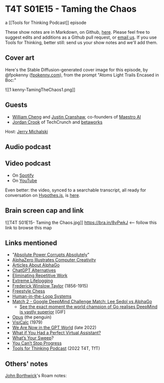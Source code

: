 # T4T S01E15 - Taming the Chaos

a [[Tools for Thinking Podcast]] episode

These show notes are in Markdown, on Github, [here](https://github.com/OpenGlobalMind/rel8-wiki/blob/main/Tools%20for%20Thinking%20Podcast.md). Please feel free to suggest edits and additions as a Github pull request, or  [email us](mailto:sociate@gmail.com). If you use Tools for Thinking, better still: send us your show notes and we'll add them. 

## Cover art

Here's the Stable Diffusion-generated cover image for this episode, by @fpokenny ([fpokenny.com](fpokenny.com)), from the prompt "Atoms Light Trails Encased in Boc:"

![[1 kenny-TamingTheChaos1.png]]

## Guests

- [William Cheng](https://www.linkedin.com/in/willkcheng/) and [Justin Cranshaw](https://www.linkedin.com/in/justin-cranshaw-81153357/), co-founders of [Maestro AI](https://www.getmaestro.ai/)
- [Jordan Crook](https://www.linkedin.com/in/jordanrcrook/) of TechCrunch and [betaworks](http://betaworks.com/)

Host: [Jerry Michalski](http://www.jerrymichalski.com/)

## Audio podcast 



## Video podcast  

- On [Spotify]()
- On [YouTube]()

Even better: the video, synced to a searchable transcript, all ready for conversation on [Hypothes.is](https://hypothes.is/), is [here](). 

## Brain screen cap and link

![[T4T S01E15- Taming the Chaos.jpg]]
https://bra.in/8vPwkJ  <-- follow this link to browse this map

## Links mentioned

- "[Absolute Power Corrupts Absolutely](https://bra.in/3qn7M9)"
- [AlphaZero Illustrates Computer Creativity](https://bra.in/8j8NQk)
- [Articles About AlphaGo](https://bra.in/4vBgYa)
- [ChatGPT Alternatives](https://bra.in/9vmbdZ)
- [Eliminating Repetitive Work](https://bra.in/5vPwkJ)
- [Extreme Lifelogging](https://bra.in/8q5eWV)
- [Frederick Winslow Taylor](http://en.wikipedia.org/wiki/Frederick_Winslow_Taylor) (1856-1915)
- [Freestyle Chess](http://freestyle-chess.webs.com/)
- [Human-in-the-Loop Systems](https://bra.in/2j4kWG)
- [Match 2 - Google DeepMind Challenge Match: Lee Sedol vs AlphaGo](https://www.youtube.com/watch?v=l-GsfyVCBu0)
	- [See the exact moment the world champion of Go realises DeepMind is vastly superior](http://uk.businessinsider.com/video-lee-se-dol-reaction-to-move-37-and-w102-vs-alphago-2016-3) [GIF]
- [Opus](https://en.wikipedia.org/wiki/Opus_the_Penguin) (the penguin)
- [VisiCalc](http://en.wikipedia.org/wiki/VisiCalc) (1979)
- [We Are Now in the GPT World](https://bra.in/5jkBzZ) (late 2022)
- [What if You Had a Perfect Virtual Assistant?](https://bra.in/6qn7M9)
- [What’s Your Sweep](https://www.youtube.com/shorts/OHpw6TLk9gg)?
- [You Can’t Stop Progress](https://bra.in/3jrZY5)
- [Tools for Thinking Podcast](https://bra.in/2vGNna) (2022 T4T, TfT)

## Others' notes

[John Borthwick](https://www.linkedin.com/in/jborthwick/)'s Roam notes: 

